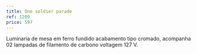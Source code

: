 ```yaml
---
title: One soldier parade
ref: 1209
price: 597
---
```


Luminaria de mesa em ferro fundido acabamento tipo cromado, acompanha 02 lampadas de filamento de carbono voltagem 127 V.
